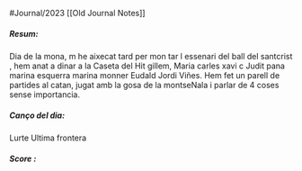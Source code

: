 #Journal/2023 
[[Old Journal Notes]]
##### Resum:

Dia de la mona, m he aixecat tard per mon tar l essenari del ball del santcrist , hem anat a dinar a la Caseta del Hit gillem, Maria  carles xavi c Judit pana marina esquerra marina monner Eudald Jordi Viñes. 
Hem fet un parell de partides al catan, jugat amb la gosa de la montseNala i parlar de 4 coses sense importancia. 
#####  Canço del dia:
 Lurte Ultima frontera

##### Score :
